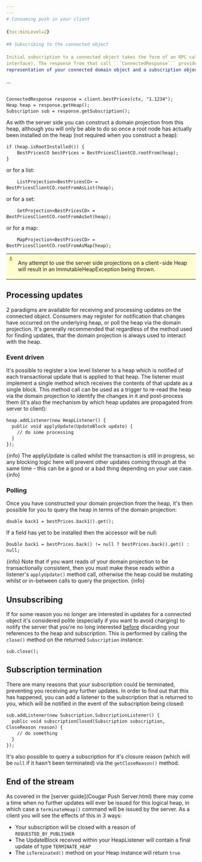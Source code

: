 ```yaml
---
---
# Consuming push in your client

{toc:minLevel=2}

## Subscribing to the connected object

Initial subscription to a connected object takes the form of an RPC call (which is available on the generated client
interface). The response from that call ```ConnectedResponse``` provides you with a heap which is the physical
representation of your connected domain object and a subscription object:

```
...
```

ConnectedResponse response = client.bestPrices(ctx, "1.1234");
Heap heap = response.getHeap();
Subscription sub = response.getSubscription();
```

As with the server side you can construct a domain projection from this heap, although you will only be able to do so
once a root node has actually been installed on the heap (not required when you construct a heap):

```
if (heap.isRootInstalled()) {
    BestPricesCO bestPrices = BestPricesClientCO.rootFrom(heap);
}
```

or for a list:
```
    ListProjection<BestPricesCO> = BestPricesClientCO.rootFromAsList(heap);
```

or for a set:
```
    SetProjection<BestPricesCO> = BestPricesClientCO.rootFromAsSet(heap);
```

or for a map:
```
    MapProjection<BestPricesCO> = BestPricesClientCO.rootFromAsMap(heap);
```


<table style='background-color: #FFFFCE;'>
       <colgroup><col width='24'><col></colgroup>
         <tr>
           <td valign='top'><img src='warning.gif' width='16' height='16' align='absmiddle' alt='' border='0'></td>
           <td><p>
Any attempt to use the server side projections on a client-side Heap will result in an ImmutableHeapException being thrown.
</p></td>
          </tr>
</table>


## Processing updates

2 paradigms are available for receiving and processing updates on the connected object. Consumers may register for
notification that changes have occurred on the underlying heap, or poll the heap via the domain projection. It's generally
recommended that regardless of the method used for finding updates, that the domain projection is always used to interact
with the heap.

### Event driven

It's possible to register a low level listener to a heap which is notified of each transactional update that is applied
to that heap. The listener must implement a single method which receives the contents of that update as a single block.
This method call can be used as a trigger to re-read the heap via the domain projection to identify the changes in it and
post-process them (it's also the mechanism by which heap updates are propagated from server to client):

```
heap.addListener(new HeapListener() {
  public void applyUpdate(UpdateBlock update) {
    // do some processing
  }
});
```

{info}
The applyUpdate is called whilst the transaction is still in progress, so any blocking logic here will prevent other
updates coming through at the same time - this can be a good or a bad thing depending on your use case.
{info}

### Polling

Once you have constructed your domain projection from the heap, it's then possible for you to query the heap in terms of
the domain projection:

```
double back1 = bestPrices.back1().get();
```

If a field has yet to be installed then the accessor will be null:

```
Double back1 = bestPrices.back() != null ? bestPrices.back().get() : null;
```

{info}
Note that if you want reads of your domain projection to be transactionally consistent, then you must make these reads
within a listener's ```applyUpdate()``` method call, otherwise the heap could be mutating whilst or in-between calls to
query the projection.
{info}

## Unsubscribing

If for some reason you no longer are interested in updates for a connected object it's considered polite (especially if
you want to avoid charging) to notify the server that you're no long interested <u>before</u> discarding your references
to the heap and subscription. This is performed by calling the ```close()``` method on the returned ```Subscription```
instance:

```
sub.close();
```

## Subscription termination

There are many reasons that your subscription could be terminated, preventing you receiving any further updates. In order
to find out that this has happened, you can add a listener to the subscription that is returned to you, which will be
notified in the event of the subscription being closed:

```
sub.addListener(new Subscription.SubscriptionListener() {
  public void subscriptionClosed(Subscription subscription, CloseReason reason) {
    // do something
  }
});
```

It's also possible to query a subscription for it's closure reason (which will be ```null``` if it hasn't been terminated)
via the ```getCloseReason()``` method.

## End of the stream

As covered in the [server guide](Cougar Push Server.html) there may come a time when no further updates will ever be
issued for this logical heap, in which case a ```terminateHeap()``` command will be issued by the server. As a client
you will see the effects of this in 3 ways:

* Your subscription will be closed with a reason of ```REQUESTED_BY_PUBLISHER```
* The UpdateBlock received within your HeapListener will contain a final update of type ```TERMINATE_HEAP```
* The ```isTerminated()``` method on your Heap instance will return ```true```